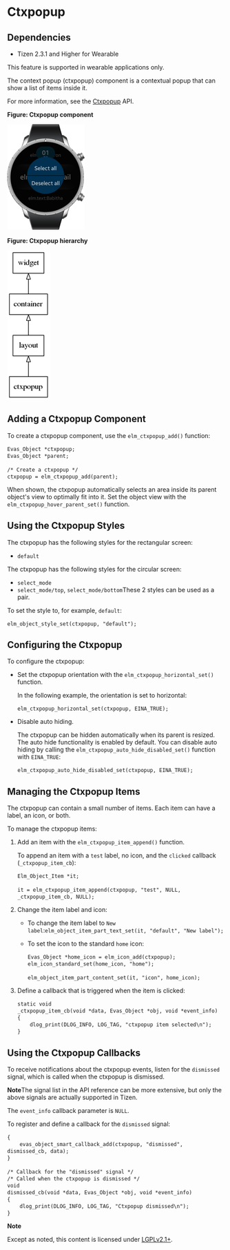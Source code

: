 # Ctxpopup

## Dependencies

- Tizen 2.3.1 and Higher for Wearable

This feature is supported in wearable applications only.

The context popup (ctxpopup) component is a contextual popup that can show a list of items inside it.

For more information, see the [Ctxpopup](../../../../../org.tizen.native.wearable.apireference/group__Ctxpopup.html) API.

**Figure: Ctxpopup component**

![Ctxpopup component](./media/ctxpopup_wn.png)

**Figure: Ctxpopup hierarchy**

![Ctxpopup hierarchy](./media/ctxpopup_tree.png)

## Adding a Ctxpopup Component

To create a ctxpopup component, use the `elm_ctxpopup_add()` function:

```
Evas_Object *ctxpopup;
Evas_Object *parent;

/* Create a ctxpopup */
ctxpopup = elm_ctxpopup_add(parent);
```

When shown, the ctxpopup automatically selects an area inside its parent object's view to optimally fit into it. Set the object view with the `elm_ctxpopup_hover_parent_set()` function.

## Using the Ctxpopup Styles

The ctxpopup has the following styles for the rectangular screen:

- `default`

The ctxpopup has the following styles for the circular screen:

- `select_mode`
- `select_mode/top`, `select_mode/bottom`These 2 styles can be used as a pair.

To set the style to, for example, `default`:

```
elm_object_style_set(ctxpopup, "default");
```

## Configuring the Ctxpopup

To configure the ctxpopup:

- Set the ctxpopup orientation with the `elm_ctxpopup_horizontal_set()` function.

  In the following example, the orientation is set to horizontal:

  ```
  elm_ctxpopup_horizontal_set(ctxpopup, EINA_TRUE);
  ```

- Disable auto hiding.

  The ctxpopup can be hidden automatically when its parent is resized. The auto hide functionality is enabled by default. You can disable auto hiding by calling the `elm_ctxpopup_auto_hide_disabled_set()` function with `EINA_TRUE`:

  ```
  elm_ctxpopup_auto_hide_disabled_set(ctxpopup, EINA_TRUE);
  ```

## Managing the Ctxpopup Items

The ctxpopup can contain a small number of items. Each item can have a label, an icon, or both.

To manage the ctxpopup items:

1. Add an item with the `elm_ctxpopup_item_append()` function.

   To append an item with a `test` label, no icon, and the `clicked` callback (`_ctxpopup_item_cb`):

   ```
   Elm_Object_Item *it;

   it = elm_ctxpopup_item_append(ctxpopup, "test", NULL, _ctxpopup_item_cb, NULL);
   ```

2. Change the item label and icon:

   - To change the item label to `New label`:`elm_object_item_part_text_set(it, "default", "New label");`

   - To set the icon to the standard `home` icon:

     ```
     Evas_Object *home_icon = elm_icon_add(ctxpopup);
     elm_icon_standard_set(home_icon, "home");

     elm_object_item_part_content_set(it, "icon", home_icon);
     ```

3. Define a callback that is triggered when the item is clicked:

   ```
   static void
   _ctxpopup_item_cb(void *data, Evas_Object *obj, void *event_info)
   {
       dlog_print(DLOG_INFO, LOG_TAG, "ctxpopup item selected\n");
   }
   ```

## Using the Ctxpopup Callbacks

To receive notifications about the ctxpopup events, listen for the `dismissed` signal, which is called when the ctxpopup is dismissed.

**Note**The signal list in the API reference can be more extensive, but only the above signals are actually supported in Tizen.

The `event_info` callback parameter is `NULL`.

To register and define a callback for the `dismissed` signal:

```
{
    evas_object_smart_callback_add(ctxpopup, "dismissed", dismissed_cb, data);
}

/* Callback for the "dismissed" signal */
/* Called when the ctxpopup is dismissed */
void
dismissed_cb(void *data, Evas_Object *obj, void *event_info)
{
    dlog_print(DLOG_INFO, LOG_TAG, "Ctxpopup dismissed\n");
}
```

**Note**

Except as noted, this content is licensed under [LGPLv2.1+](http://opensource.org/licenses/LGPL-2.1).